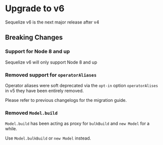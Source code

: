 # Upgrade to v6

Sequelize v6 is the next major release after v4

## Breaking Changes

### Support for Node 8 and up

Sequelize v6 will only support Node 8 and up

### Removed support for `operatorAliases`

Operator aliases were soft deprecated via the `opt-in` option `operatorAlises` in v5 they have been entirely removed.

Please refer to previous changelogs for the migration guide.

### Removed `Model.build`

`Model.build` has been acting as proxy for `bulkBuild` and `new Model` for a while.

Use `Model.bulkBuild` or `new Model` instead.
